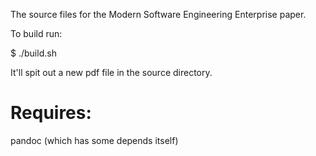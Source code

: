 The source files for the Modern Software Engineering Enterprise paper.

To build run:

  $ ./build.sh

It'll spit out a new pdf file in the source directory.

Requires:
===

pandoc (which has some depends itself)
